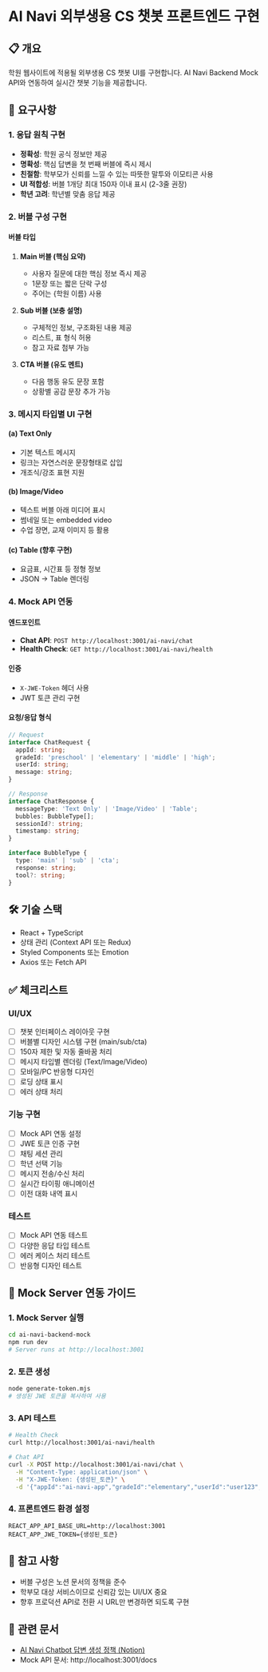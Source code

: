 # AI Navi 외부생용 CS 챗봇 프론트엔드 구현

## 📋 개요
학원 웹사이트에 적용될 외부생용 CS 챗봇 UI를 구현합니다. AI Navi Backend Mock API와 연동하여 실시간 챗봇 기능을 제공합니다.

## 🎯 요구사항

### 1. 응답 원칙 구현
- **정확성**: 학원 공식 정보만 제공
- **명확성**: 핵심 답변을 첫 번째 버블에 즉시 제시
- **친절함**: 학부모가 신뢰를 느낄 수 있는 따뜻한 말투와 이모티콘 사용
- **UI 적합성**: 버블 1개당 최대 150자 이내 표시 (2-3줄 권장)
- **학년 고려**: 학년별 맞춤 응답 제공

### 2. 버블 구성 구현

#### 버블 타입
1. **Main 버블 (핵심 요약)**
   - 사용자 질문에 대한 핵심 정보 즉시 제공
   - 1문장 또는 짧은 단락 구성
   - 주어는 {학원 이름} 사용

2. **Sub 버블 (보충 설명)** 
   - 구체적인 정보, 구조화된 내용 제공
   - 리스트, 표 형식 허용
   - 참고 자료 첨부 가능

3. **CTA 버블 (유도 멘트)**
   - 다음 행동 유도 문장 포함
   - 상황별 공감 문장 추가 가능

### 3. 메시지 타입별 UI 구현

#### (a) Text Only
- 기본 텍스트 메시지
- 링크는 자연스러운 문장형태로 삽입
- 개조식/강조 표현 지원

#### (b) Image/Video  
- 텍스트 버블 아래 미디어 표시
- 썸네일 또는 embedded video
- 수업 장면, 교재 이미지 등 활용

#### (c) Table (향후 구현)
- 요금표, 시간표 등 정형 정보
- JSON → Table 렌더링

### 4. Mock API 연동

#### 엔드포인트
- **Chat API**: `POST http://localhost:3001/ai-navi/chat`
- **Health Check**: `GET http://localhost:3001/ai-navi/health`

#### 인증
- `X-JWE-Token` 헤더 사용
- JWT 토큰 관리 구현

#### 요청/응답 형식
```typescript
// Request
interface ChatRequest {
  appId: string;
  gradeId: 'preschool' | 'elementary' | 'middle' | 'high';
  userId: string;
  message: string;
}

// Response  
interface ChatResponse {
  messageType: 'Text Only' | 'Image/Video' | 'Table';
  bubbles: BubbleType[];
  sessionId?: string;
  timestamp: string;
}

interface BubbleType {
  type: 'main' | 'sub' | 'cta';
  response: string;
  tool?: string;
}
```

## 🛠 기술 스택
- React + TypeScript
- 상태 관리 (Context API 또는 Redux)
- Styled Components 또는 Emotion
- Axios 또는 Fetch API

## ✅ 체크리스트

### UI/UX
- [ ] 챗봇 인터페이스 레이아웃 구현
- [ ] 버블별 디자인 시스템 구현 (main/sub/cta)
- [ ] 150자 제한 및 자동 줄바꿈 처리
- [ ] 메시지 타입별 렌더링 (Text/Image/Video)
- [ ] 모바일/PC 반응형 디자인
- [ ] 로딩 상태 표시
- [ ] 에러 상태 처리

### 기능 구현
- [ ] Mock API 연동 설정
- [ ] JWE 토큰 인증 구현
- [ ] 채팅 세션 관리
- [ ] 학년 선택 기능
- [ ] 메시지 전송/수신 처리
- [ ] 실시간 타이핑 애니메이션
- [ ] 이전 대화 내역 표시

### 테스트
- [ ] Mock API 연동 테스트
- [ ] 다양한 응답 타입 테스트
- [ ] 에러 케이스 처리 테스트
- [ ] 반응형 디자인 테스트

## 🚀 Mock Server 연동 가이드

### 1. Mock Server 실행
```bash
cd ai-navi-backend-mock
npm run dev
# Server runs at http://localhost:3001
```

### 2. 토큰 생성
```bash
node generate-token.mjs
# 생성된 JWE 토큰을 복사하여 사용
```

### 3. API 테스트
```bash
# Health Check
curl http://localhost:3001/ai-navi/health

# Chat API
curl -X POST http://localhost:3001/ai-navi/chat \
  -H "Content-Type: application/json" \
  -H "X-JWE-Token: {생성된_토큰}" \
  -d '{"appId":"ai-navi-app","gradeId":"elementary","userId":"user123","message":"안녕하세요"}'
```

### 4. 프론트엔드 환경 설정
```env
REACT_APP_API_BASE_URL=http://localhost:3001
REACT_APP_JWE_TOKEN={생성된_토큰}
```

## 📝 참고 사항
- 버블 구성은 노션 문서의 정책을 준수
- 학부모 대상 서비스이므로 신뢰감 있는 UI/UX 중요
- 향후 프로덕션 API로 전환 시 URL만 변경하면 되도록 구현

## 🔗 관련 문서
- [AI Navi Chatbot 답변 생성 정책 (Notion)](https://www.notion.so/AI-Navi-Chatbot-23445c9756f8806c944dd386622577c0)
- Mock API 문서: http://localhost:3001/docs